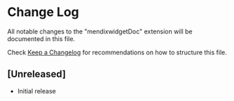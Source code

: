 # Change Log

All notable changes to the "mendixwidgetDoc" extension will be documented in this file.

Check [Keep a Changelog](http://keepachangelog.com/) for recommendations on how to structure this file.

## [Unreleased]

- Initial release